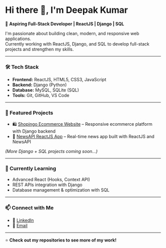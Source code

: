 # Hi there 👋, I'm Deepak Kumar  

🚀 **Aspiring Full-Stack Developer | ReactJS | Django | SQL**

I'm passionate about building clean, modern, and responsive web applications.  
Currently working with ReactJS, Django, and SQL to develop full-stack projects and strengthen my skills.

---

### 🛠️ Tech Stack
- **Frontend:** ReactJS, HTML5, CSS3, JavaScript  
- **Backend:** Django (Python)  
- **Database:** MySQL, SQLite (SQL)  
- **Tools:** Git, GitHub, VS Code  

---

### 📂 Featured Projects
- 🛍️ [Shopingo Ecommerce Website](https://github.com/deepakkumar67/Shopingo-Ecommerce) – Responsive ecommerce platform with Django backend  
- 📰 [NewsAPI ReactJS App](https://github.com/deepakkumar67/NewsAPI-Website) – Real-time news app built with ReactJS and NewsAPI  

*(More Django + SQL projects coming soon…)*

---

### 🌱 Currently Learning
- Advanced React (Hooks, Context API)  
- REST APIs integration with Django  
- Database management & optimization with SQL  

---

### 📫 Connect with Me
- 💼 [LinkedIn](https://www.linkedin.com/in/deepak-kumar-b4023b333/)  
- 📧 [Email](mailto:dagurdeepak67@gmail.com)  
  

---

⭐️ **Check out my repositories to see more of my work!**
